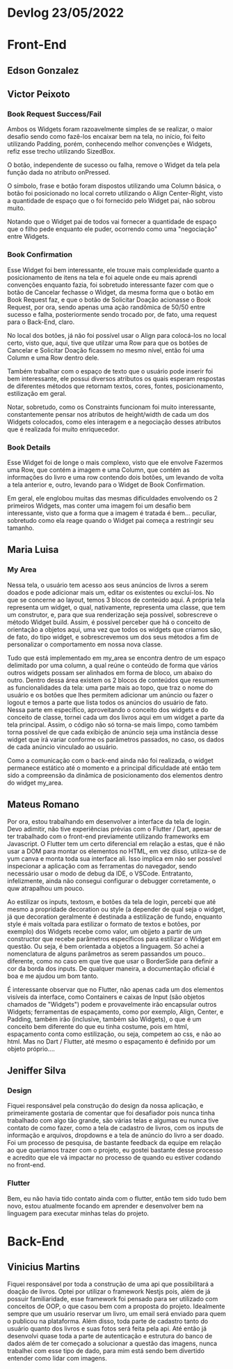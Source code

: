 # Devlog 23/05/2022

# Front-End

## Edson Gonzalez

## Victor Peixoto

### Book Request Success/Fail

Ambos os Widgets foram razoavelmente simples de se realizar, o maior desafio sendo como fazê-los encaixar bem na tela, no início, foi feito utilizando Padding, porém, conhecendo melhor convenções e Widgets, refiz esse trecho utilizando SizedBox.

O botão, independente de sucesso ou falha, remove o Widget da tela pela função dada no atributo onPressed.

O símbolo, frase e botão foram dispostos utilizando uma Column básica, o botão foi posicionado no local correto utilizando o Align Center-Right, visto a quantidade de espaço que o foi fornecido pelo Widget pai, não sobrou muito.

Notando que o Widget pai de todos vai fornecer a quantidade de espaço que o filho pede enquanto ele puder, ocorrendo como uma "negociação" entre Widgets.

### Book Confirmation

Esse Widget foi bem interessante, ele trouxe mais complexidade quanto a posicionamento de itens na tela e foi aquele onde eu mais aprendi convenções enquanto fazia, foi sobretudo interessante fazer com que o botão de Cancelar fechasse o Widget, da mesma forma que o botão em Book Request faz, e que o botão de Solicitar Doação acionasse o Book Request, por ora, sendo apenas uma ação randômica de 50/50 entre sucesso e falha, posteriormente sendo trocado por, de fato, uma request para o Back-End, claro.

No local dos botões, já não foi possível usar o Align para colocá-los no local certo, visto que, aqui, tive que utilzar uma Row para que os botões de Cancelar e Solicitar Doação ficassem no mesmo nível, então foi uma Column e uma Row dentro dele.

Também trabalhar com o espaço de texto que o usuário pode inserir foi bem interessante, ele possui diversos atributos os quais esperam respostas de diferentes métodos que retornam textos, cores, fontes, posicionamento, estilização em geral.

Notar, sobretudo, como os Constraints funcionam foi muito interessante, constantemente pensar nos atributos de height/width de cada um dos Widgets colocados, como eles interagem e a negociação desses atributos que é realizada foi muito enriquecedor.

### Book Details

Esse Widget foi de longe o mais complexo, visto que ele envolve Fazermos uma Row, que contém a imagem e uma Column, que contém as informações do livro e uma row contendo dois botões, um levando de volta a tela anterior e, outro, levando para o Widget de Book Confirmation.

Em geral, ele englobou muitas das mesmas dificuldades envolvendo os 2 primeiros Widgets, mas conter uma imagem foi um desafio bem interessante, visto que a forma que a imagem é tratada é bem... peculiar, sobretudo como ela reage quando o Widget pai começa a restringir seu tamanho.

## Maria Luisa

### My Area

Nessa tela, o usuário tem acesso aos seus anúncios de livros a serem doados e pode adicionar mais um, editar os existentes ou excluí-los. No que se concerne ao layout, temos 3 blocos de conteúdo aqui. A própria tela representa um widget, o qual, nativamente, representa uma classe, que tem um construtor, e, para que sua renderização seja possível, sobrescreve o método Widget build. Assim, é possível perceber que há o conceito de orientação a objetos aqui, uma vez que todos os widgets que criamos são, de fato, do tipo widget, e sobrescrevemos um dos seus métodos a fim de personalizar o comportamento em nossa nova classe. 

Tudo que está implementado em my_area se encontra dentro de um espaço delimitado por uma column, a qual reúne o conteúdo de forma que vários outros widgets possam ser alinhados em forma de bloco, um abaixo do outro. Dentro dessa área existem os 2 blocos de conteúdos que resumem as funcionalidades da tela: uma parte mais ao topo, que traz o nome do usuário e os botões que lhes permitem adicionar um anúncio ou fazer o logout e temos a parte que lista todos os anúncios do usuário de fato. Nessa parte em específico, aproveitando o conceito dos widgets e do conceito de classe, tornei cada um dos livros aqui em um widget a parte da tela principal. Assim, o código não só torna-se mais limpo, como também torna possível de que cada exibição de anúncio seja uma instância desse widget que irá variar conforme os parâmetros passados, no caso, os dados de cada anúncio vinculado ao usuário. 

Como a comunicação com o back-end ainda não foi realizada, o widget permanece estático até o momento e a principal dificuldade até então tem sido a compreensão da dinâmica de posicionamento dos elementos dentro do widget my_area. 


## Mateus Romano

Por ora, estou trabalhando em desenvolver a interface da tela de login. Devo adimitir, não tive experiências prévias com o Flutter / Dart, apesar de ter trabalhado com o front-end previamente utilizando frameworks em Javascript. O Flutter tem um certo diferencial em relação a estas, que é não usar a DOM para montar os elementos no HTML, em vez disso, utiliza-se de yum canva e monta toda sua interface ali. Isso implica em não ser possível inspecionar a aplicação com as ferramentas do navegador, sendo necessário usar o modo de debug da IDE, o VSCode. Entratanto, infelizmente, ainda não consegui configurar o debugger corretamente, o quw atrapalhou um pouco.

Ao estilizar os inputs, textosm, e botões da tela de login, percebi que até mesmo a propridade decoration ou style (a depender de qual seja o widget, já que decoration geralmente é destinada a estilização de fundo, enquanto style é mais voltada para estilizar o formato de textos e botões, por exemplo) dos Widgets recebe como valor, um objjeto a partir de um constructor que recebe parâmetros específicos para estilizar o Widget em questão. Ou seja, é bem orientada a objetos a linguagem. Só achei a nomenclatura de alguns parâmetros as serem passandos um pouco.. diferente, como no caso em que tive que usar o BorderSide para definir a cor da borda dos inputs. De 
qualquer maneira, a documentação oficial é boa e me ajudou um bom tanto.

É interessante observar que no Flutter, não apenas cada um dos elementos visíveis da interface, como Containers e caixas de Input (são objetos chamados de "Widgets") podem e provavelmente irão encapsular outros Widgets; ferramentas de espaçamento, como por exemplo, Align, Center, e Padding, também irão (inclusive, também são Widgets), o que é um conceito bem diferente do que eu tinha costume, pois em html, espaçamento conta como estilização, ou seja, competem ao css, e não ao html. Mas no Dart / Flutter, até mesmo o 
espaçamento é definido por um objeto próprio....


## Jeniffer Silva

### Design

Fiquei responsável pela construção do design da nossa aplicação, e primeiramente gostaria de comentar que foi desafiador pois nunca tinha trabalhado com algo tão grande, são várias telas e algumas eu nunca tive contato de como fazer, como a tela de cadastro de livros, com os inputs de informação e arquivos, dropdowns e a tela de anúncio do livro a ser doado. Foi um processo de pesquisa, de bastante feedback da equipe em relação ao que queríamos trazer com o projeto, eu gostei bastante desse processo e acredito que ele vá impactar no processo de quando eu estiver codando no front-end.

### Flutter

Bem, eu não havia tido contato ainda com o flutter, então tem sido tudo bem novo, estou atualmente focando em aprender e desenvolver bem na linguagem para executar minhas telas do projeto.

# Back-End

## Vinicius Martins

Fiquei responsável por toda a construção de uma api que possibilitará a doação de livros.  Optei por utilizar o framework Nestjs pois, além de já possuir familiaridade, esse framework foi pensado para ser utilizado com conceitos de OOP, o que casou bem com a proposta do projeto.
Idealmente sempre que um usuário reservar um livro, um email será enviado para quem o publicou na plataforma. Além disso, toda parte de cadastro tanto do usuário quanto dos livros e suas fotos será feita pela api. Até então já desenvolvi quase toda a parte de autenticação e estrutura do banco de dados além de ter começado a solucionar a questão das imagens, nunca trabalhei com esse tipo de dado, para mim está sendo bem divertido entender como lidar com imagens.

